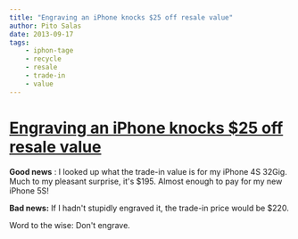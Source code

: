 ```yaml
---
title: "Engraving an iPhone knocks $25 off resale value"
author: Pito Salas
date: 2013-09-17
tags:
    - iphon-tage
    - recycle
    - resale
    - trade-in
    - value
---
```

# [Engraving an iPhone knocks $25 off resale value](None)




**Good news** : I looked up what the trade-in value is for my iPhone 4S 32Gig.
Much to my pleasant surprise, it's $195. Almost enough to pay for my new
iPhone 5S!

**Bad news:** If I hadn't stupidly engraved it, the trade-in price would be
$220.

Word to the wise: Don't engrave.


